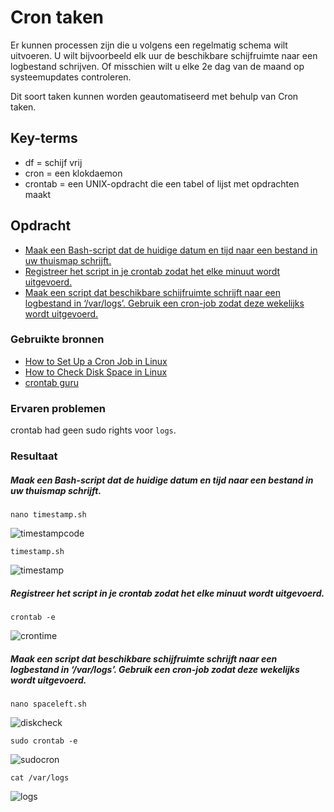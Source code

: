 # Cron taken
Er kunnen processen zijn die u volgens een regelmatig schema wilt uitvoeren. U wilt bijvoorbeeld elk uur de beschikbare schijfruimte naar een logbestand schrijven. Of misschien wilt u elke 2e dag van de maand op systeemupdates controleren.

Dit soort taken kunnen worden geautomatiseerd met behulp van Cron taken.

## Key-terms
- df = schijf vrij
- cron = een klokdaemon
- crontab = een UNIX-opdracht die een tabel of lijst met opdrachten maakt


## Opdracht
- [Maak een Bash-script dat de huidige datum en tijd naar een bestand in uw thuismap schrijft.](#maak-een-bash-script-dat-de-huidige-datum-en-tijd-naar-een-bestand-in-uw-thuismap-schrijft)
- [Registreer het script in je crontab zodat het elke minuut wordt uitgevoerd.](#registreer-het-script-in-je-crontab-zodat-het-elke-minuut-wordt-uitgevoerd)
- [Maak een script dat beschikbare schijfruimte schrijft naar een logbestand in ‘/var/logs’. Gebruik een cron-job zodat deze wekelijks wordt uitgevoerd.](#maak-een-script-dat-beschikbare-schijfruimte-schrijft-naar-een-logbestand-in-varlogs-gebruik-een-cron-job-zodat-deze-wekelijks-wordt-uitgevoerd)

### Gebruikte bronnen
- [How to Set Up a Cron Job in Linux](https://phoenixnap.com/kb/set-up-cron-job-linux)
- [How to Check Disk Space in Linux](https://phoenixnap.com/kb/linux-check-disk-space)
- [crontab guru](https://crontab.guru/)

### Ervaren problemen
crontab had geen sudo rights voor `logs`.

### Resultaat

##### Maak een Bash-script dat de huidige datum en tijd naar een bestand in uw thuismap schrijft.

`nano timestamp.sh`

![timestampcode](../00_includes/timestampcode.JPG)

`timestamp.sh`

![timestamp](../00_includes/timestamp.JPG)

##### Registreer het script in je crontab zodat het elke minuut wordt uitgevoerd.

`crontab -e`

![crontime](../00_includes/crontime.JPG)


##### Maak een script dat beschikbare schijfruimte schrijft naar een logbestand in ‘/var/logs’. Gebruik een cron-job zodat deze wekelijks wordt uitgevoerd.

`nano spaceleft.sh`

![diskcheck](../00_includes/diskcheck.JPG)

`sudo crontab -e`

![sudocron](../00_includes/sudocron.JPG)

`cat /var/logs`

![logs](../00_includes/logs.JPG)
